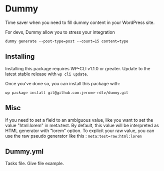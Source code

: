 Dummy
=====

Time saver when you need to fill dummy content in your WordPress site.

For devs, Dummy allow you to stress your integration

    dummy generate --post-type=post --count=15 content=type

## Installing

Installing this package requires WP-CLI v1.1.0 or greater. Update to the latest stable release with `wp cli update`.

Once you've done so, you can install this package with:

    wp package install git@github.com:jerome-rdlv/dummy.git

## Misc

If you need to set a field to an ambiguous value, like you want
to set the value "html:lorem" in meta:test. By default, this value will be interpreted
as HTML generator with "lorem" option. To explicit your raw value, you can use
the raw pseudo generator like this : `meta:test=raw:html:lorem`

## Dummy.yml

Tasks file. Give file example.